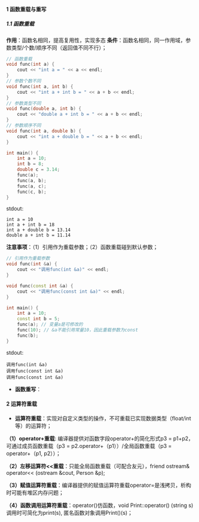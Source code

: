 #### 1 函数重载与重写
##### 1.1 函数重载
**作用**：函数名相同，提高复用性，实现多态
**条件**：函数名相同，同一作用域，参数类型/个数/顺序不同（返回值不同不行）；
```cpp
// 函数重载
void func(int a) {
    cout << "int a = " << a << endl;
}
// 参数个数不同
void func(int a, int b) {
    cout << "int a + int b = " << a + b << endl;
}
// 参数类型不同
void func(double a, int b) {
    cout << "double a + int b = " << a + b << endl;
}
// 参数顺序不同
void func(int a, double b) {
    cout << "int a + double b = " << a + b << endl;
}

int main() {    
    int a = 10;
    int b = 8;
    double c = 3.14;
    func(a);
    func(a, b);
    func(a, c);
    func(c, b);
}
```
stdout:
```
int a = 10
int a + int b = 18
int a + double b = 13.14
double a + int b = 11.14
```
**注意事项**：（1）引用作为重载参数；（2）函数重载碰到默认参数；
```cpp
// 引用作为重载参数
void func(int &a) {
    cout << "调用func(int &a)" << endl;
}

void func(const int &a) {
    cout << "调用func(const int &a)" << endl;
}

int main() {    
    int a = 10;
    const int b = 5;
    func(a); // 变量a是可修改的
    func(10); // &a不能引用常量10，因此重载参数为const
    func(b);
}
```
stdout:
```
调用func(int &a)
调用func(const int &a)
调用func(const int &a)
```

- **函数重写**：

#### 2 运算符重载
- **运算符重载**：实现对自定义类型的操作，不可重载已实现数据类型（float/int等）的运算符；

**（1）operator+重载**: 编译器提供对函数字段operator+的简化形式p3 = p1+p2，可通过成员函数重载（p3 = p2.operator+（p1））/全局函数重载（p3 = operator+（p1, p2））；

**（2）左移运算符<<重载**：只能全局函数重载（可配合友元），friend ostream& operator<< (ostream &cout, Person &p);

**（3）赋值运算符重载**：编译器提供的赋值运算符重载operator=是浅拷贝，析构时可能有堆区内存问题；

**（4）函数调用运算符重载**：operator()仿函数，void Print::operator() (string s)调用时可简化为print(s), 匿名函数对象调用Print()(s)；